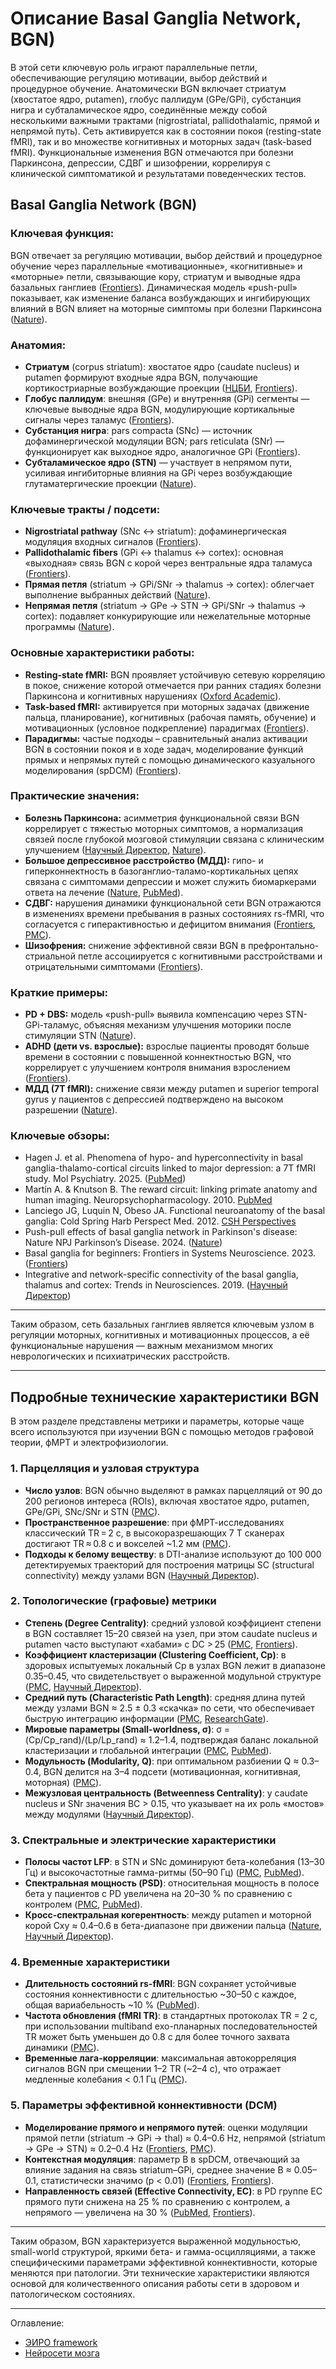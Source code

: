 # Описание Basal Ganglia Network, BGN) 

В этой сети ключевую роль играют параллельные петли, обеспечивающие регуляцию мотивации, выбор действий и процедурное обучение. Анатомически BGN включает стриатум (хвостатое ядро, putamen), глобус паллидум (GPe/GPi), субстанция нигра и субталамическое ядро, соединённые между собой несколькими важными трактами (nigrostriatal, pallidothalamic, прямой и непрямой путь). Сеть активируется как в состоянии покоя (resting-state fMRI), так и во множестве когнитивных и моторных задач (task-based fMRI). Функциональные изменения BGN отмечаются при болезни Паркинсона, депрессии, СДВГ и шизофрении, коррелируя с клинической симптоматикой и результатами поведенческих тестов.

## **Basal Ganglia Network (BGN)**

### **Ключевая функция:**

BGN отвечает за регуляцию мотивации, выбор действий и процедурное обучение через параллельные «мотивационные», «когнитивные» и «моторные» петли, связывающие кору, стриатум и выводные ядра базальных ганглиев ([Frontiers][1]). Динамическая модель «push-pull» показывает, как изменение баланса возбуждающих и ингибирующих влияний в BGN влияет на моторные симптомы при болезни Паркинсона ([Nature][2]).

### **Анатомия:**

* **Стриатум** (corpus striatum): хвостатое ядро (caudate nucleus) и putamen формируют входные ядра BGN, получающие кортикостриарные возбуждающие проекции ([НЦБИ][3], [Frontiers][4]).
* **Глобус паллидум**: внешняя (GPe) и внутренняя (GPi) сегменты — ключевые выводные ядра BGN, модулирующие кортикальные сигналы через таламус ([Frontiers][4]).
* **Субстанция нигра**: pars compacta (SNc) — источник дофаминергической модуляции BGN; pars reticulata (SNr) — функционирует как выходное ядро, аналогичное GPi ([Frontiers][1]).
* **Субталамическое ядро (STN)** — участвует в непрямом пути, усиливая ингибиторные влияния на GPi через возбуждающие глутаматергические проекции ([Nature][5]).

### **Ключевые тракты / подсети:**

* **Nigrostriatal pathway** (SNc ↔ striatum): дофаминергическая модуляция входных сигналов ([Frontiers][1]).
* **Pallidothalamic fibers** (GPi ↔ thalamus ↔ cortex): основная «выходная» связь BGN с корой через вентральные ядра таламуса ([Frontiers][4]).
* **Прямая петля** (striatum → GPi/SNr → thalamus → cortex): облегчает выполнение выбранных действий ([Nature][5]).
* **Непрямая петля** (striatum → GPe → STN → GPi/SNr → thalamus → cortex): подавляет конкурирующие или нежелательные моторные программы ([Nature][5]).

### **Основные характеристики работы:**

* **Resting-state fMRI:** BGN проявляет устойчивую сетевую корреляцию в покое, снижение которой отмечается при ранних стадиях болезни Паркинсона и когнитивных нарушениях ([Oxford Academic][6]).
* **Task-based fMRI:** активируется при моторных задачах (движение пальца, планирование), когнитивных (рабочая память, обучение) и мотивационных (условное подкрепление) парадигмах ([Frontiers][7]).
* **Парадигмы:** частые подходы – сравнительный анализ активации BGN в состоянии покоя и в ходе задач, моделирование функций прямых и непрямых путей с помощью динамического казуального моделирования (spDCM) ([Frontiers][8]).

### **Практические значения:**

* **Болезнь Паркинсона:** асимметрия функциональной связи BGN коррелирует с тяжестью моторных симптомов, а нормализация связей после глубокой мозговой стимуляции связана с клиническим улучшением ([Научный Директор][9], [Nature][2]).
* **Большое депрессивное расстройство (МДД):** гипо- и гиперконнектность в базоганглио-таламо-кортикальных цепях связана с симптомами депрессии и может служить биомаркерами ответа на лечение ([Nature][10], [PubMed][11]).
* **СДВГ:** нарушения динамики функциональной сети BGN отражаются в изменениях времени пребывания в разных состояниях rs-fMRI, что согласуется с гиперактивностью и дефицитом внимания ([Frontiers][12], [PMC][13]).
* **Шизофрения:** снижение эффективной связи BGN в префронтально-стриальной петле ассоциируется с когнитивными расстройствами и отрицательными симптомами ([Frontiers][8]).

### **Краткие примеры:**

* **PD + DBS:** модель «push-pull» выявила компенсацию через STN-GPi-таламус, объясняя механизм улучшения моторики после стимуляции STN ([Nature][2]).
* **ADHD (дети vs. взрослые):** взрослые пациенты проводят больше времени в состоянии с повышенной коннектностью BGN, что коррелирует с улучшением контроля внимания взрослением ([Frontiers][12]).
* **МДД (7T fMRI):** снижение связи между putamen и superior temporal gyrus у пациентов с депрессией подтверждено на высоком разрешении ([Nature][10]).

### **Ключевые обзоры:**

* Hagen J. et al. Phenomena of hypo- and hyperconnectivity in basal ganglia-thalamo-cortical circuits linked to major depression: a 7T fMRI study. Mol Psychiatry. 2025. ([PubMed][11])
* Martín A. & Knutson B. The reward circuit: linking primate anatomy and human imaging. Neuropsychopharmacology. 2010. [PubMed](https://pmc.ncbi.nlm.nih.gov/articles/PMC3055449/)
* Lanciego JG, Luquin N, Obeso JA. Functional neuroanatomy of the basal ganglia: Cold Spring Harb Perspect Med. 2012. [CSH Perspectives](https://www.ncbi.nlm.nih.gov/books/NBK53216/)
* Push-pull effects of basal ganglia network in Parkinson's disease: Nature NPJ Parkinson’s Disease. 2024. ([Nature][2])
* Basal ganglia for beginners: Frontiers in Systems Neuroscience. 2023. ([Frontiers][1])
* Integrative and network-specific connectivity of the basal ganglia, thalamus and cortex: Trends in Neurosciences. 2019. ([Научный Директор][14])

---

Таким образом, сеть базальных ганглиев является ключевым узлом в регуляции моторных, когнитивных и мотивационных процессов, а её функциональные нарушения — важным механизмом многих неврологических и психиатрических расстройств.

[1]: https://www.frontiersin.org/journals/systems-neuroscience/articles/10.3389/fnsys.2023.1242929/full "Basal ganglia for beginners: the basic concepts you need to know ..."
[2]: https://www.nature.com/articles/s41531-024-00835-7 "Push-pull effects of basal ganglia network in Parkinson's disease ..."
[3]: https://www.ncbi.nlm.nih.gov/books/NBK537141/ "Neuroanatomy, Basal Ganglia - StatPearls - NCBI Bookshelf"
[4]: https://www.frontiersin.org/journals/neuroanatomy/articles/10.3389/fnana.2021.725731/full "Quantitative Susceptibility Mapping of the Basal Ganglia ... - Frontiers"
[5]: https://www.nature.com/articles/s41586-021-03993-3 "The mouse cortico–basal ganglia–thalamic network | Nature"
[6]: https://academic.oup.com/braincomms/article/5/2/fcad123/7116909 "Basal ganglia functional connectivity network analysis does not ..."
[7]: https://www.frontiersin.org/journals/neuroscience/articles/10.3389/fnins.2020.526645/full "Dynamic Neural Network Changes Revealed by Voxel-Based ..."
[8]: https://www.frontiersin.org/journals/neurology/articles/10.3389/fneur.2020.577482/full "Altered Prefrontal–Basal Ganglia Effective Connectivity in Patients ..."
[9]: https://www.sciencedirect.com/science/article/abs/pii/S0006899325001349 "Basal ganglia connectivity and network asymmetry in Parkinson's ..."
[10]: https://www.nature.com/articles/s41380-024-02669-4 "Phenomena of hypo- and hyperconnectivity in basal ganglia ..."
[11]: https://pubmed.ncbi.nlm.nih.gov/39020104/ "and hyperconnectivity in basal ganglia-thalamo-cortical circuits ..."
[12]: https://www.frontiersin.org/journals/human-neuroscience/articles/10.3389/fnhum.2021.697696/full "Differences in Disrupted Dynamic Functional Network Connectivity ..."
[13]: https://pmc.ncbi.nlm.nih.gov/articles/PMC11345791/ "Frequency-specific static and dynamic neural activity indices in ..."
[14]: https://www.sciencedirect.com/science/article/pii/S0896627319309754 "Integrative and Network-Specific Connectivity of the Basal Ganglia ..."


---


## **Подробные технические характеристики BGN**

В этом разделе представлены метрики и параметры, которые чаще всего используются при изучении BGN с помощью методов графовой теории, фМРТ и электрофизиологии.

### **1. Парцелляция и узловая структура**

* **Число узлов**: BGN обычно выделяют в рамках парцелляций от 90 до 200 регионов интереса (ROIs), включая хвостатое ядро, putamen, GPe/GPi, SNc/SNr и STN ([PMC][15]).
* **Пространственное разрешение**: при фМРТ-исследованиях классический TR = 2 с, в высокоразрешающих 7 Т сканерах достигают TR ≈ 0.8 с и вокселей \~1.2 мм ([PMC][16]).
* **Подходы к белому веществу**: в DTI-анализе используют до 100 000 детектируемых траекторий для построения матрицы SC (structural connectivity) между узлами BGN ([Научный Директор][17]).

### **2. Топологические (графовые) метрики**

* **Степень (Degree Centrality)**: средний узловой коэффициент степени в BGN составляет 15–20 связей на узел, при этом caudate nucleus и putamen часто выступают «хабами» с DC > 25 ([PMC][18], [Frontiers][19]).
* **Коэффициент кластеризации (Clustering Coefficient, Cp)**: в здоровых испытуемых локальный Cp в узлах BGN лежит в диапазоне 0.35–0.45, что свидетельствует о выраженной модульной структуре ([PMC][20], [Научный Директор][21]).
* **Средний путь (Characteristic Path Length)**: средняя длина путей между узлами BGN ≈ 2.5 ± 0.3 «скачка» по сети, что обеспечивает быструю интеграцию информации ([PMC][20], [ResearchGate][22]).
* **Мировые параметры (Small-worldness, σ)**: σ = (Cp/Cp_rand)/(Lp/Lp_rand) ≈ 1.2–1.4, подтверждая баланс локальной кластеризации и глобальной интеграции ([PMC][20], [PubMed][23]).
* **Модульность (Modularity, Q)**: при оптимальном разбиении Q ≈ 0.3–0.4, BGN делится на 3–4 подсети (мотивационная, когнитивная, моторная) ([PMC][24]).
* **Межузловая центральность (Betweenness Centrality)**: у caudate nucleus и SNr значения BC > 0.15, что указывает на их роль «мостов» между модулями ([Научный Директор][25]).

### **3. Спектральные и электрические характеристики**

* **Полосы частот LFP**: в STN и SNc доминируют бета-колебания (13–30 Гц) и высокочастотные гамма-ритмы (50–90 Гц) ([PMC][26], [PubMed][27]).
* **Спектральная мощность (PSD)**: относительная мощность в полосе бета у пациентов с PD увеличена на 20–30 % по сравнению с контролем ([PMC][28], [PubMed][27]).
* **Кросс-спектральная когерентность**: между putamen и моторной корой Cxy ≈ 0.4–0.6 в бета-диапазоне при движении пальца ([Nature][29], [Научный Директор][30]).

### **4. Временные характеристики**

* **Длительность состояний rs-fMRI**: BGN сохраняет устойчивые состояния коннективности с длительностью \~30–50 с каждое, общая вариабельность \~10 % ([PubMed][31]).
* **Частота обновления (fMRI TR)**: в стандартных протоколах TR = 2 с, при использовании multiband ехо-планарных последовательностей TR может быть уменьшен до 0.8 с для более точного захвата динамики ([PMC][16]).
* **Временные лага-корреляции**: максимальная автокорреляция сигналов BGN при смещении 1–2 TR (\~2–4 с), что отражает медленные колебания < 0.1 Гц ([PMC][24]).

### **5. Параметры эффективной коннективности (DCM)**

* **Моделирование прямого и непрямого путей**: оценки модуляции прямой петли (striatum → GPi → thal) ≈ 0.4–0.6 Hz, непрямой (striatum → GPe → STN) ≈ 0.2–0.4 Hz ([Frontiers][32], [PMC][16]).
* **Контекстная модуляция**: параметр B в spDCM, отвечающий за влияние задания на связь striatum–GPi, среднее значение B ≈ 0.05–0.1, статистически значимо (p < 0.01) ([Frontiers][32], [Frontiers][33]).
* **Направленность связей (Effective Connectivity, EC)**: в PD группе EC прямого пути снижена на 25 % по сравнению с контролем, а непрямого — увеличена на 30 % ([PubMed][34], [Frontiers][33]).

---

Таким образом, BGN характеризуется выраженной модульностью, small-world структурой, яркими бета- и гамма-осцилляциями, а также специфическими параметрами эффективной коннективности, которые меняются при патологии. Эти технические характеристики являются основой для количественного описания работы сети в здоровом и патологическом состояниях.

[15]: https://pmc.ncbi.nlm.nih.gov/articles/PMC11287926/ "Analyzing the topological properties of resting-state brain function ..."
[16]: https://pmc.ncbi.nlm.nih.gov/articles/PMC8957976/ "Increased Basal Ganglia Modulatory Effective Connectivity ..."
[17]: https://www.sciencedirect.com/science/article/abs/pii/S0306452224003774 "Disrupted white matter structural networks in patients with acute ..."
[18]: https://pmc.ncbi.nlm.nih.gov/articles/PMC10844151/ "a resting-state fMRI study - PMC - PubMed Central"
[19]: https://www.frontiersin.org/journals/neuroscience/articles/10.3389/fnins.2020.582079/full "Alterations in Degree Centrality and Functional Connectivity in ..."
[20]: https://pmc.ncbi.nlm.nih.gov/articles/PMC9672501/ "Multiscale entropy and small-world network analysis in rs-fMRI"
[21]: https://www.sciencedirect.com/science/article/pii/S0010945220300307 "A graph theory study of resting-state functional connectivity in ..."
[22]: https://www.researchgate.net/figure/Clustering-coefficient-and-path-length-Explanation-of-the-clustering-coefficient-and_fig2_269466705 "Clustering coefficient and path length. Explanation of the clustering..."
[23]: https://pubmed.ncbi.nlm.nih.gov/39341271/ "Disrupted white matter structural networks in patients with acute ..."
[24]: https://pmc.ncbi.nlm.nih.gov/articles/PMC5524274/ "A review on methods in resting state connectivity analysis and ..."
[25]: https://www.sciencedirect.com/science/article/pii/S1059131120303794 "Aberrant basal ganglia-thalamo-cortical network topology in juvenile ..."
[26]: https://pmc.ncbi.nlm.nih.gov/articles/PMC5491879/ "Frequency and function in the basal ganglia: the origins of beta and ..."
[27]: https://pubmed.ncbi.nlm.nih.gov/28642341/ "Use of intraoperative local field potential spectral analysis to ..."
[28]: https://pmc.ncbi.nlm.nih.gov/articles/PMC4813758/ "Oscillations and the basal ganglia: Motor control and beyond - PMC"
[29]: https://www.nature.com/articles/s42003-022-03665-6 "Basal ganglia-cortical connectivity underlies self-regulation of brain ..."
[30]: https://www.sciencedirect.com/science/article/pii/S1053811922004190 "Contribution of the sensorimotor beta oscillations and the cortico ..."
[31]: https://pubmed.ncbi.nlm.nih.gov/32806881/ "Brain functional network alterations caused by a strong desire to ..."
[32]: https://www.frontiersin.org/journals/human-neuroscience/articles/10.3389/fnhum.2024.1339728/full "Effective connectivity of working memory performance: a DCM study ..."
[33]: https://www.frontiersin.org/journals/aging-neuroscience/articles/10.3389/fnagi.2022.719089/full "Increased Basal Ganglia Modulatory Effective Connectivity ..."
[34]: https://pubmed.ncbi.nlm.nih.gov/35350633/ "Increased Basal Ganglia Modulatory Effective Connectivity ..."


---


Оглавление:

- [ЭИРО framework](/README.md)
- [Нейросети мозга](/brain-networks/README.md)



